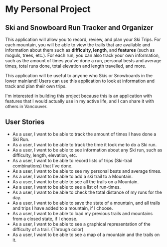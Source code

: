 # My Personal Project

## Ski and Snowboard Run Tracker and Organizer

This application will allow you to record, review, and plan your Ski Trips.
For each mountain, you will be able to view the trails that are available and 
information about them such as **difficulty, length**, and **features** (such as moguls, trees, etc.). 
For each run, you can also track your own information, such as the amount of times you've done a run, personal bests and average times,
total runs done,
total elevation and length travelled, and more.

This application will be useful to anyone who Skis or Snowboards in the lower mainland! Users can use this application to look at information
and track and plan  their own trips.

I'm interested in building this project because this is an application with features that I 
would actually use in my active life, and I can share it with others in Vancouver.


## User Stories

- As a user, I want to be able to track the amount of times I have done a Ski Run.
- As a user, I want to be able to track the time it took me to do a Ski run.
- As a user, I want to be able to see information about any Ski run, such as difficulty, length, elevation, etc.
- As a user, I want to be able to record lists of trips (Ski-trail combinations) that I've done.
- As a user, I want to be able to see my personal bests and average times.
- As a user, I want to be able to add a ski trail to a Mountain.
- As a user, I want to be able to see all the trails on a Mountain.
- As a user, I want to be able to see a list of run-times.
- As a user, I want to be able to check the total distance of my runs for the day.
- As a user, I want to be able to save the state of a mountain, and all trails and trips I have added to a mountain, if I choose.
- As a user, I want to be able to load my previous trails and mountains from a closed state, if I choose.
- As a user, I want to be able to see a graphical representation of the difficulty of a trail. (Through color)
- As a user, I want to be able to see a map of a mountain and the trails on it.